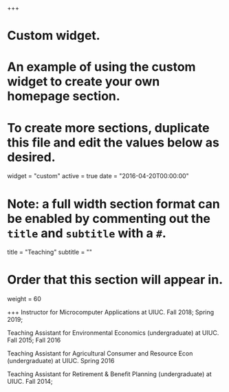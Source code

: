 +++
# Custom widget.
# An example of using the custom widget to create your own homepage section.
# To create more sections, duplicate this file and edit the values below as desired.
widget = "custom"
active = true
date = "2016-04-20T00:00:00"

# Note: a full width section format can be enabled by commenting out the `title` and `subtitle` with a `#`.
title = "Teaching"
subtitle = ""

# Order that this section will appear in.
weight = 60

+++
Instructor for Microcomputer Applications at UIUC. Fall 2018; Spring 2019;

Teaching Assistant for Environmental Economics (undergraduate) at UIUC. Fall 2015; Fall 2016

Teaching Assistant for Agricultural Consumer and Resource Econ (undergraduate) at UIUC. Spring 2016

Teaching Assistant for Retirement & Benefit Planning (undergraduate) at UIUC. Fall 2014;
